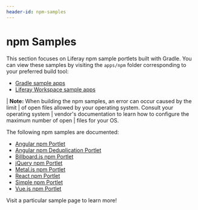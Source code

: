 ```yaml
---
header-id: npm-samples
---
```


# npm Samples

This section focuses on Liferay npm sample portlets built with Gradle. You can
view these samples by visiting the `apps/npm` folder corresponding to your
preferred build tool:

- [Gradle sample apps](https://github.com/liferay/liferay-blade-samples/tree/7.1/gradle/apps/npm)
- [Liferay Workspace sample apps](https://github.com/liferay/liferay-blade-samples/tree/7.1/liferay-workspace/apps/npm)

<!-- When Maven versions are available.

- [Maven sample apps](https://github.com/liferay/liferay-blade-samples/tree/7.1/maven/apps/npm)
-->

| **Note:** When building the npm samples, an error can occur caused by the limit
| of open files allowed by your operating system. Consult your operating system
| vendor's documentation to learn how to configure the maximum number of open
| files for your OS.

The following npm samples are documented:

- [Angular npm Portlet](angular-npm-portlet)
- [Angular npm Deduplication Portlet](angular-npm-deduplication-portlet)
- [Billboard.js npm Portlet](billboard-js-npm-portlet)
- [jQuery npm Portlet](jquery-npm-portlet)
- [Metal.js npm Portlet](metal-js-npm-portlet)
- [React npm Portlet](react-npm-portlet)
- [Simple npm Portlet](simple-npm-portlet)
- [Vue.js npm Portlet](vue-js-npm-portlet)

Visit a particular sample page to learn more!
